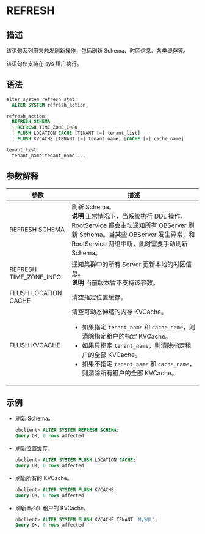 # REFRESH

## 描述

该语句系列用来触发刷新操作，包括刷新 Schema、时区信息、各类缓存等。

该语句仅支持在 sys 租户执行。

## 语法

```sql
alter_system_refresh_stmt:
  ALTER SYSTEM refresh_action;

refresh_action:
  REFRESH SCHEMA
  | REFRESH TIME_ZONE_INFO
  | FLUSH LOCATION CACHE [TENANT [=] tenant_list]
  | FLUSH KVCACHE [TENANT [=] tenant_name] [CACHE [=] cache_name]

tenant_list:
  tenant_name,tenant_name ...
```

## 参数解释

|         **参数**       |         **描述**          |
|------------------------|----------------------------|
| REFRESH SCHEMA         | 刷新 Schema。 <br>**说明**  正常情况下，当系统执行 DDL 操作， RootService 都会主动通知所有 OBServer 刷新 Schema。当某些 OBServer 发生异常，和 RootService 网络中断，此时需要手动刷新 Schema。    |
| REFRESH TIME_ZONE_INFO | 通知集群中的所有 Server 更新本地的时区信息。 <br>**说明**  当前版本暂不支持该参数。  |
| FLUSH LOCATION CACHE   | 清空指定位置缓存。   |
| FLUSH KVCACHE          | 清空可动态伸缩的内存 KVCache。 <ul><li> 如果指定 `tenant_name` 和 `cache_name`，则清除指定租户的指定 KVCache。</li>   <li> 如果只指定 `tenant_name`，则清除指定租户的全部 KVCache。</li>   <li> 如果不指定 `tenant_name` 和 `cache_name`，则清除所有租户的全部 KVCache。</li></ul>    |

## 示例

* 刷新 Schema。

  ```sql
  obclient> ALTER SYSTEM REFRESH SCHEMA;
  Query OK, 0 rows affected
  ```

* 刷新位置缓存。

  ```sql
  obclient> ALTER SYSTEM FLUSH LOCATION CACHE;
  Query OK, 0 rows affected
  ```

* 刷新所有的 KVCache。

  ```sql
  obclient> ALTER SYSTEM FLUSH KVCACHE;
  Query OK, 0 rows affected
  ```

* 刷新 `MySQL` 租户的 KVCache。

  ```sql
  obclient> ALTER SYSTEM FLUSH KVCACHE TENANT 'MySQL';
  Query OK, 0 rows affected
  ```
